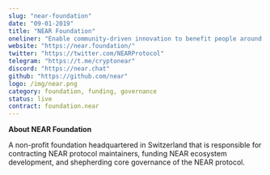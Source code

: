 ```yaml
---
slug: "near-foundation"
date: "09-01-2019"
title: "NEAR Foundation"
oneliner: "Enable community-driven innovation to benefit people around the world"
website: "https://near.foundation/"
twitter: "https://twitter.com/NEARProtocol"
telegram: "https://t.me/cryptonear"
discord: "https://near.chat"
github: "https://github.com/near"
logo: /img/near.png
category: foundation, funding, governance
status: live
contract: foundation.near
---
```


<b> About NEAR Foundation </b>

A non-profit foundation headquartered in Switzerland that is responsible for contracting NEAR protocol maintainers, funding NEAR ecosystem development, and shepherding core governance of the NEAR protocol.
